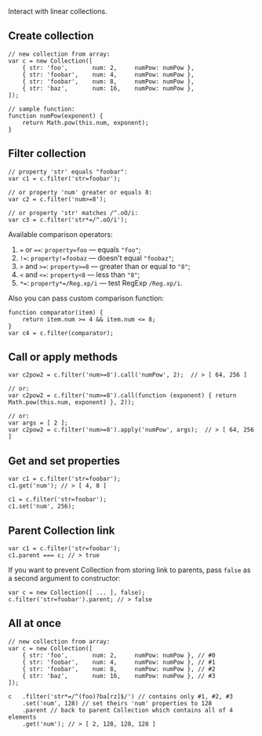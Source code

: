 Interact with linear collections.

## Create collection

	// new collection from array:
	var c = new Collection([
		{ str: 'foo',       num: 2,		numPow: numPow },
		{ str: 'foobar',    num: 4,		numPow: numPow },
		{ str: 'foobar',    num: 8,		numPow: numPow },
		{ str: 'baz',       num: 16,	numPow: numPow },
	]);
	
	// sample function:
	function numPow(exponent) {
		return Math.pow(this.num, exponent);
	}

## Filter collection

	// property 'str' equals "foobar":
	var c1 = c.filter('str=foobar');
	
	// or property 'num' greater or equals 8:
	var c2 = c.filter('num>=8');
	
	// or property 'str' matches /^.oO/i:
	var c3 = c.filter('str*=/^.oO/i');
	
Available comparison operators:

1. `=` or `==`: `property=foo` — equals `"foo"`;
2. `!=`: `property!=foobaz` — doesn't equal `"foobaz"`;
3. `>` and `>=`: `property>=8` — greater than or equal to `"8"`;
4. `<` and `<=`: `property<8` — less than `"8"`;
5. `*=`: `property*=/Reg.xp/i` — test RegExp `/Reg.xp/i`.

Also you can pass custom comparison function:
	
	function comparator(item) {
		return item.num >= 4 && item.num <= 8;
	}
	var c4 = c.filter(comparator);

## Call or apply methods

	var c2pow2 = c.filter('num>=8').call('numPow', 2);	// > [ 64, 256 ]
	
	// or:
	var c2pow2 = c.filter('num>=8').call(function (exponent) { return Math.pow(this.num, exponent) }, 2));
	
	// or:
	var args = [ 2 ];
	var c2pow2 = c.filter('num>=8').apply('numPow', args);	// > [ 64, 256 ]

## Get and set properties

	var c1 = c.filter('str=foobar');
	c1.get('num'); // > [ 4, 8 ]
	
	c1 = c.filter('str=foobar');
	c1.set('num', 256);

## Parent Collection link

	var c1 = c.filter('str=foobar');
	c1.parent === c; // > true

If you want to prevent Collection from storing link to parents, pass `false` as a second argument to constructor:

	var c = new Collection([ ... ], false);
	c.filter('str=foobar').parent; // > false

## All at once

	// new collection from array:
	var c = new Collection([
		{ str: 'foo',       num: 2,		numPow: numPow }, // #0
		{ str: 'foobar',    num: 4,		numPow: numPow }, // #1
		{ str: 'foobar',    num: 8,		numPow: numPow }, // #2
		{ str: 'baz',       num: 16,	numPow: numPow }, // #3
	]);
	
	c	.filter('str*=/^(foo)?ba[rz]$/') // contains only #1, #2, #3
		.set('num', 128) // set theirs 'num' properties to 128 
		.parent // back to parent Collection which contains all of 4 elements
		.get('num'); // > [ 2, 128, 128, 128 ]
